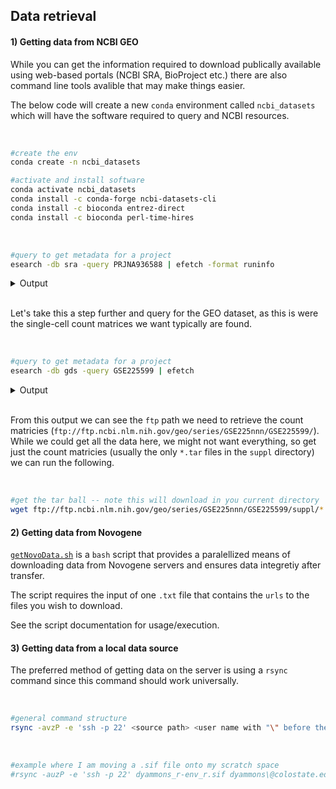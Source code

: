 ## Data retrieval

#### 1) Getting data from NCBI GEO

While you can get the information required to download publically available using web-based portals (NCBI SRA, BioProject etc.) there are also command line tools avalible that may make things easier.  

The below code will create a new `conda` environment called `ncbi_datasets` which will have the software required to query and NCBI resources.

<br>

```sh
#create the env
conda create -n ncbi_datasets

#activate and install software
conda activate ncbi_datasets
conda install -c conda-forge ncbi-datasets-cli
conda install -c bioconda entrez-direct
conda install -c bioconda perl-time-hires
```

<br>

```sh
#query to get metadata for a project
esearch -db sra -query PRJNA936588 | efetch -format runinfo
```

<details>
<summary>Output</Summary>

<br>

```text
Run,ReleaseDate,LoadDate,spots,bases,spots_with_mates,avgLength,size_MB,AssemblyName,download_path,Experiment,LibraryName,LibraryStrategy,LibrarySelection,LibrarySource,LibraryLayout,InsertSize,InsertDev,Platform,Model,SRAStudy,BioProject,Study_Pubmed_id,ProjectID,Sample,BioSample,SampleType,TaxID,ScientificName,SampleName,g1k_pop_code,source,g1k_analysis_group,Subject_ID,Sex,Disease,Tumor,Affection_Status,Analyte_Type,Histological_Type,Body_Site,CenterName,Submission,dbgap_study_accession,Consent,RunHash,ReadHash
SRR23525335,2023-04-25 07:36:29,2023-02-19 21:24:10,381376085,115175577670,381376085,302,44917,,https://sra-downloadb.be-md.ncbi.nlm.nih.gov/sos4/sra-pub-zq-3/SRR023/23525/SRR23525335/SRR23525335.lite.1,SRX19417772,GSM7050908,RNA-Seq,cDNA,TRANSCRIPTOMIC SINGLE CELL,PAIRED,0,0,ILLUMINA,Illumina NovaSeq 6000,SRP423368,PRJNA936588,3,936588,SRS16811979,SAMN33356351,simple,9615,Canis lupus familiaris,GSM7050908,,,,,,,no,,,,,"MIP, COLORADO STATE UNIVERSITY",SRA1592663,,public,31B9F3E1DF3D92B84FA6215103D88003,E95FCC036A0BD6713449E0916F3BDBAE
```
</details>

<br>

Let's take this a step further and query for the GEO dataset, as this is were the single-cell count matrices we want typically are found.

<br>

```sh
#query to get metadata for a project
esearch -db gds -query GSE225599 | efetch
```

<details>
<summary>Output</Summary>

<br>

```text
1. A single-cell RNA sequencing atlas of circulating leukocytes from healthy and osteosarcoma affected dogs
(Submitter supplied) We used single-cell RNA sequencing to characterize the heterogeneity of circulating leukocytes in dogs, then employed the dataset to investigate how primary osteosarcoma (OS) tumors impacted circulating leukocytes.
Organism:       Canis lupus familiaris
Type:           Expression profiling by high throughput sequencing
Platform: GPL25760 17 Samples
FTP download: GEO (MTX, RDS, TSV) ftp://ftp.ncbi.nlm.nih.gov/geo/series/GSE225nnn/GSE225599/
Series          Accession: GSE225599    ID: 200225599
```
</details>

<br>

From this output we can see the `ftp` path we need to retrieve the count matricies (`ftp://ftp.ncbi.nlm.nih.gov/geo/series/GSE225nnn/GSE225599/`). While we could get all the data here, we might not want everything, so get just the count matricies (usually the only `*.tar` files in the `suppl` directory) we can run the following.

<br>

```sh
#get the tar ball -- note this will download in you current directory
wget ftp://ftp.ncbi.nlm.nih.gov/geo/series/GSE225nnn/GSE225599/suppl/*.tar
```

#### 2) Getting data from Novogene

[`getNovoData.sh`](./getNovoData.sh) is a `bash` script that provides a paralellized means of downloading data from Novogene servers and ensures data integretiy after transfer.  

The script requires the input of one `.txt` file that contains the `urls` to the files you wish to download.  

See the script documentation for usage/execution.

#### 3) Getting data from a local data source


The preferred method of getting data on the server is using a `rsync` command since this command should work universally.  

<br>

```sh
#general command structure
rsync -avzP -e 'ssh -p 22' <source path> <user name with "\" before the "@">@login.rc.colorado.edu:/scratch/alpine/<user name>/project_scrna_01/01_input/
```

<br>

```sh
#example where I am moving a .sif file onto my scratch space
#rsync -auzP -e 'ssh -p 22' dyammons_r-env_r.sif dyammons\@colostate.edu@login.rc.colorado.edu:/scratch/alpine/dyammons@colostate.edu
```